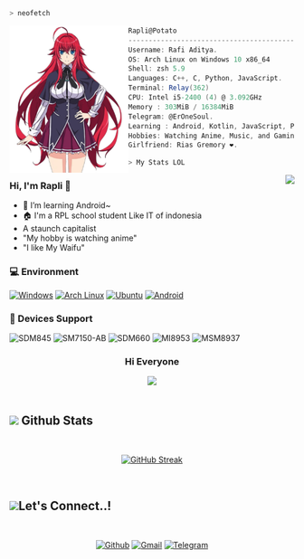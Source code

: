 ```zsh
> neofetch
```

<img align="left" src="img/Rias.png" width="210px"/> 

```csharp
Rapli@Potato
---------------------------------------------------
Username: Rafi Aditya.
OS: Arch Linux on Windows 10 x86_64
Shell: zsh 5.9
Languages: C++, C, Python, JavaScript.
Terminal: Relay(362)
CPU: Intel i5-2400 (4) @ 3.092GHz
Memory : 303MiB / 16384MiB
Telegram: @ErOneSoul.
Learning : Android, Kotlin, JavaScript, Python.
Hobbies: Watching Anime, Music, and Gaming.
Girlfriend: Rias Gremory ❤️.

```
```zsh
> My Stats LOL
```

<img align="right" src="https://bad-apple-github-readme.vercel.app/api?show_bg=1&username=raplivx&include_all_commits=true&show_icons=true&theme=buefy&count_private=true&hide_border=true" />


### Hi, I'm Rapli 👋 
- 🌱 I’m learning Android~
- 🏠 I'm a RPL school student Like IT of indonesia 
- A staunch capitalist
- "My hobby is watching anime"
- "I like My Waifu"

### 💻 Environment
[![Windows](https://img.shields.io/badge/Windows-00BBFF?style=flat-square&logo=Windows&logoColor=FFFFFF&labelColor=00BBFF)](https://www.microsoft.com/windows11)
[![Arch Linux](https://img.shields.io/badge/Arch%20Linux-008BFF?style=flat-square&logo=arch-linux&logoColor=FFFFFF&labelColor=008BFF)](https://archlinux.org)
[![Ubuntu](https://img.shields.io/badge/Ubuntu%2022.04.4-dd4814?style=flat-square&logo=ubuntu&logoColor=ffffff)](https://releases.ubuntu.com/21.04/)
[![Android](https://img.shields.io/badge/Android-00C000?style=flat-square&logo=android&logoColor=FFFFFF&labelColor=00C000)](https://www.android.com/android-14/)

### 📱 Devices Support
![SDM845](https://img.shields.io/badge/Xiaomi%20SDM845-ED9121?style=flat-square&logo=xiaomi&logoColor=FFFFFF&labelColor=ED9121)
![SM7150-AB](https://img.shields.io/badge/Xiaomi%20SM7150AB-ED9121?style=flat-square&logo=xiaomi&logoColor=FFFFFF&labelColor=ED9121)
![SDM660](https://img.shields.io/badge/Xiaomi%20SDM660-ED9121?style=flat-square&logo=xiaomi&logoColor=FFFFFF&labelColor=ED9121)
![MI8953](https://img.shields.io/badge/Xiaomi%20MSM8953-ED9121?style=flat-square&logo=xiaomi&logoColor=FFFFFF&labelColor=ED9121)
![MSM8937](https://img.shields.io/badge/Xiaomi%20MSM8937-ED9121?style=flat-square&logo=xiaomi&logoColor=FFFFFF&labelColor=ED9121)

<div align="center"> 
    
### Hi Everyone
<img src=https://moe-counter.es3n1n.eu/get/@raplivx width="500px" />

</div>

<br>

## <img src="https://media.giphy.com/media/cj87CxfRtrUifF3Ryk/giphy.gif" width="35"><b> Github Stats </b>
<br>

<div align="center">

[![GitHub Streak](https://streak-stats.demolab.com/?user=raplivx&theme=youtube-dark)](https://git.io/streak-stats)

</div>

<br>

## <img src="https://media.giphy.com/media/ZkoseoSVGIBmXTnWq8/giphy.gif" width ="80"><b>Let's Connect..!</b>
<br>
<div align='left'>

<p align="center">
  <a href="https://github.com/raplivx"><img alt="Github" title="RapliVX Github" src="https://img.shields.io/badge/GitHub-100000?style=for-the-badge&logo=github&logoColor=white"></a>
  <a href="mailto:raffikun1203@gmail.com"><img alt="Gmail" title="Rapli Gmail" src="https://img.shields.io/badge/Gmail-D14836?style=for-the-badge&logo=gmail&logoColor=white"></a>
  <a href="https://t.me/KamiSkizofrenia"><img alt="Telegram" title="Rapli Telegram" src="https://img.shields.io/badge/Telegram-2CA5E0?style=for-the-badge&logo=telegram&logoColor=white"></a> 
 </p>
</div>

<br>
